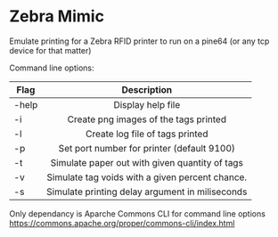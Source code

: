 # Zebra Mimic

Emulate printing for a Zebra RFID printer to run on a pine64 (or any tcp device for that matter)

Command line options:

| Flag             | Description |
| ---------------- |:-----------:|
|-help             | Display help file |
|-i                | Create png images of the tags printed |
|-l                | Create log file of tags printed |
| -p <Port Number> |  Set port number for printer (default 9100) |
| -t <quantity>    |  Simulate paper out with given quantity of tags |
| -v <chance>      |  Simulate tag voids with a given percent chance. |
| -s <timer>       | Simulate printing delay argument in miliseconds | 


Only dependancy is Aparche Commons CLI for command line options
https://commons.apache.org/proper/commons-cli/index.html

